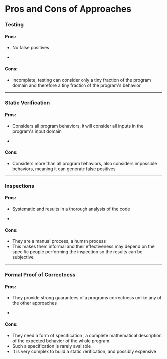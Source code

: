 # Pros and Cons of Approaches

### Testing

#### Pros:

- No false positives

-

#### Cons:

- Incomplete, testing can consider only a tiny fraction of the program domain and therefore a tiny fraction of the program's behavior

***

### Static Verification

#### Pros:

- Considers all program behaviors, it will consider all inputs in the program's input domain

-

#### Cons:

- Considers more than all program behaviors, also considers impossible behaviors, meaning it can generate false positives

***

### Inspections

#### Pros:

- Systematic and results in a thorough analysis of the code

-

#### Cons:

- They are a manual process, a human process
- This makes them informal and their effectiveness may depend on the specific people performing the inspection so the results can be subjective

***

### Formal Proof of Correctness

#### Pros:

- They provide strong guarantees of a programs correctness unlike any of the other approaches

-

#### Cons:

- They need a form of specification , a complete mathematical description of the expected behavior of the whole program
- Such a specification is rarely available
- It is very complex to build a static verification, and possibly expensive

